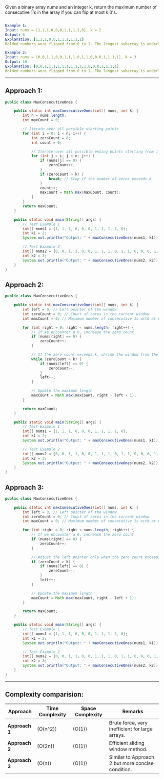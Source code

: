 Given a binary array nums and an integer k, return the maximum number of consecutive 1's in the array if you can flip at most k 0's.

 
```yaml

Example 1:
Input: nums = [1,1,1,0,0,0,1,1,1,1,0], k = 2
Output: 6
Explanation: [1,1,1,0,0,1,1,1,1,1,1]
Bolded numbers were flipped from 0 to 1. The longest subarray is underlined.

Example 2:
Input: nums = [0,0,1,1,0,0,1,1,1,0,1,1,0,0,0,1,1,1,1], k = 3
Output: 10
Explanation: [0,0,1,1,1,1,1,1,1,1,1,1,0,0,0,1,1,1,1]
Bolded numbers were flipped from 0 to 1. The longest subarray is underlined.
```
---

## Approach 1:
```java
public class MaxConsecutiveOnes {

    public static int maxConsecutiveOnes(int[] nums, int k) {
        int n = nums.length;
        int maxCount = 0;

        // Iterate over all possible starting points
        for (int i = 0; i < n; i++) {
            int zeroCount = 0;
            int count = 0;

            // Iterate over all possible ending points starting from i
            for (int j = i; j < n; j++) {
                if (nums[j] == 0) {
                    zeroCount++;
                }
                if (zeroCount > k) {
                    break; // Stop if the number of zeros exceeds k
                }
                count++;
                maxCount = Math.max(maxCount, count);
            }
        }
        return maxCount;
    }

    public static void main(String[] args) {
        // Test Example 1
        int[] nums1 = {1, 1, 1, 0, 0, 0, 1, 1, 1, 1, 0};
        int k1 = 2;
        System.out.println("Output: " + maxConsecutiveOnes(nums1, k1)); // Output: 6

        // Test Example 2
        int[] nums2 = {0, 0, 1, 1, 0, 0, 1, 1, 1, 0, 1, 1, 0, 0, 0, 1, 1, 1, 1};
        int k2 = 3;
        System.out.println("Output: " + maxConsecutiveOnes(nums2, k2)); // Output: 10
    }
}
```

## Approach 2:
```java
public class MaxConsecutiveOnes {

    public static int maxConsecutiveOnes(int[] nums, int k) {
        int left = 0; // Left pointer of the window
        int zeroCount = 0; // Count of zeros in the current window
        int maxCount = 0; // Maximum number of consecutive 1s with at most k flips

        for (int right = 0; right < nums.length; right++) {
            // If we encounter a 0, increase the zero count
            if (nums[right] == 0) {
                zeroCount++;
            }

            // If the zero count exceeds k, shrink the window from the left
            while (zeroCount > k) {
                if (nums[left] == 0) {
                    zeroCount--;
                }
                left++;
            }

            // Update the maximum length
            maxCount = Math.max(maxCount, right - left + 1);
        }

        return maxCount;
    }

    public static void main(String[] args) {
        // Test Example 1
        int[] nums1 = {1, 1, 1, 0, 0, 0, 1, 1, 1, 1, 0};
        int k1 = 2;
        System.out.println("Output: " + maxConsecutiveOnes(nums1, k1)); // Output: 6

        // Test Example 2
        int[] nums2 = {0, 0, 1, 1, 0, 0, 1, 1, 1, 0, 1, 1, 0, 0, 0, 1, 1, 1, 1};
        int k2 = 3;
        System.out.println("Output: " + maxConsecutiveOnes(nums2, k2)); // Output: 10
    }
}
```

## Approach 3:
```java
public class MaxConsecutiveOnes {

    public static int maxConsecutiveOnes(int[] nums, int k) {
        int left = 0; // Left pointer of the window
        int zeroCount = 0; // Count of zeros in the current window
        int maxCount = 0; // Maximum number of consecutive 1s with at most k flips

        for (int right = 0; right < nums.length; right++) {
            // If we encounter a 0, increase the zero count
            if (nums[right] == 0) {
                zeroCount++;
            }

            // Adjust the left pointer only when the zero count exceeds k
            if (zeroCount > k) {
                if (nums[left] == 0) {
                    zeroCount--;
                }
                left++;
            }

            // Update the maximum length
            maxCount = Math.max(maxCount, right - left + 1);
        }

        return maxCount;
    }

    public static void main(String[] args) {
        // Test Example 1
        int[] nums1 = {1, 1, 1, 0, 0, 0, 1, 1, 1, 1, 0};
        int k1 = 2;
        System.out.println("Output: " + maxConsecutiveOnes(nums1, k1)); // Output: 6

        // Test Example 2
        int[] nums2 = {0, 0, 1, 1, 0, 0, 1, 1, 1, 0, 1, 1, 0, 0, 0, 1, 1, 1, 1};
        int k2 = 3;
        System.out.println("Output: " + maxConsecutiveOnes(nums2, k2)); // Output: 10
    }
}
```

---

## Complexity comparision:

| **Approach**  | **Time Complexity** | **Space Complexity** | **Remarks**                                         |
|----------------|---------------------|----------------------|-----------------------------------------------------|
| **Approach 1** | \(O(n^2)\)          | \(O(1)\)             | Brute force, very inefficient for large arrays.    |
| **Approach 2** | \(O(2n)\)            | \(O(1)\)             | Efficient sliding window method.                  |
| **Approach 3** | \(O(n)\)            | \(O(1)\)             | Similar to Approach 2 but more concise condition. |

